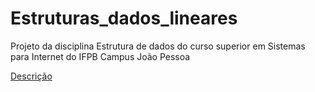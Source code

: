 # Estruturas_dados_lineares
Projeto da disciplina Estrutura de dados do curso superior em Sistemas para Internet do IFPB Campus João Pessoa

<a href="https://suap.ifpb.edu.br/media/edu/material_aula/Projeto1_1R9cifq.pdf">Descrição</a>

